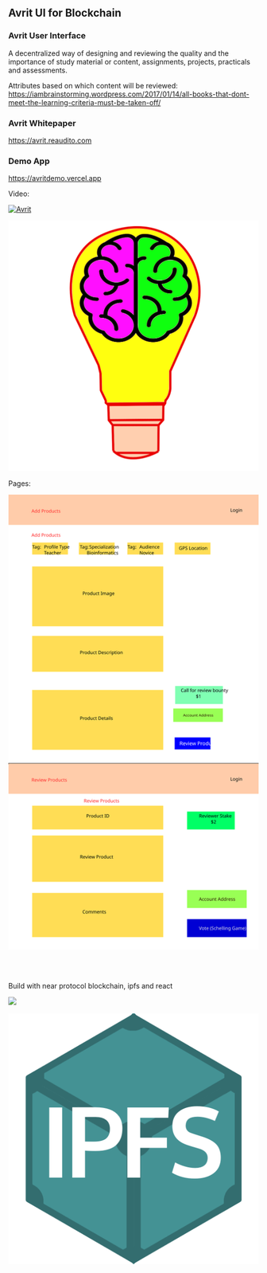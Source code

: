 ## Avrit UI for Blockchain

### Avrit User Interface
A decentralized way of designing and reviewing the quality and the importance of study material or content, assignments, projects, practicals and assessments. 

Attributes based on which content will be reviewed:  
https://iambrainstorming.wordpress.com/2017/01/14/all-books-that-dont-meet-the-learning-criteria-must-be-taken-off/

### Avrit Whitepaper   
https://avrit.reaudito.com

### Demo App
https://avritdemo.vercel.app

Video:  

[![Avrit](http://img.youtube.com/vi/HW7kblrIv2M/0.jpg)](http://www.youtube.com/watch?v=HW7kblrIv2M "Avirt")



![logo](logo.png)


Pages:

![page](avrit_ui_pages.svg)

<br />
<br />

Build with near protocol blockchain, ipfs and react
<p>
<img src="https://nearprotocol.com/wp-content/themes/near-19/assets/img/logo.svg?t=1553011311" width="240">
</p>

![ifps](ipfs.png)
